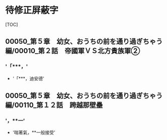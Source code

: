 # 待修正屏蔽字

[TOC]

## 00050_第５章　幼女、おうちの前を通り過ぎちゃう編/00010_第２話　帝國軍ＶＳ北方貴族軍②

### '「***，'

- '「***，迪安德'


## 00050_第５章　幼女、おうちの前を通り過ぎちゃう編/00110_第１２話　跨越那壁壘

### '，**一'

- '喘著氣，**一般接受'
